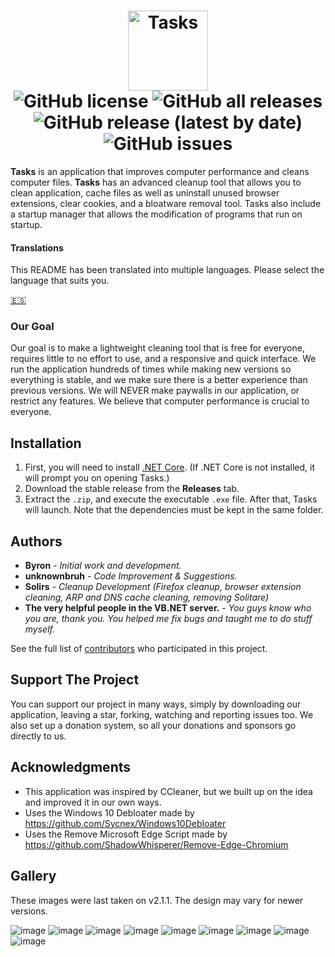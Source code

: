 <h1 align="center">
  <img src="https://user-images.githubusercontent.com/53088136/136106972-30a9cca8-7a32-479a-9368-74ffe2d60a43.png" alt="Tasks" height="128" /><br>
  <img alt="GitHub license" src="https://img.shields.io/github/license/litetools/tasks?style=flat-square"> <img alt="GitHub all releases" src="https://img.shields.io/github/downloads/LiteTools/Tasks/total?style=flat-square"> <img alt="GitHub release (latest by date)" src="https://img.shields.io/github/v/release/LiteTools/Tasks?style=flat-square"> <img alt="GitHub issues" src="https://img.shields.io/github/issues/LiteTools/Tasks?style=flat-square">
</h1>

**Tasks** is an application that improves computer performance and cleans computer files. **Tasks** has an advanced cleanup tool that allows you to clean application, cache files as well as uninstall unused browser extensions, clear cookies, and a bloatware removal tool. Tasks also include a startup manager that allows the modification of programs that run on startup.

#### Translations
This README has been translated into multiple languages. Please select the language that suits you.

[🇪🇸](https://github.com/LiteTools/Tasks/blob/master/docs/Translated%20READMEs/README-ES.MD)


### Our Goal

Our goal is to make a lightweight cleaning tool that is free for everyone, requires little to no effort to use, and a responsive and quick interface. We run the application hundreds of times while making new versions so everything is stable, and we make sure there is a better experience than previous versions. We will NEVER make paywalls in our application, or restrict any features. We believe that computer performance is crucial to everyone.

## Installation
1. First, you will need to install [.NET Core](https://dotnet.microsoft.com/download). (If .NET Core is not installed, it will prompt you on opening Tasks.)
2. Download the stable release from the **Releases** tab.
3. Extract the `.zip`, and execute the executable `.exe` file. After that, Tasks will launch.
Note that the dependencies must be kept in the same folder.

## Authors
* **Byron** - *Initial work and development.*
* **unknownbruh** - *Code Improvement & Suggestions.*
* **Solirs** - *Cleanup Development (Firefox cleanup, browser extension cleaning, ARP and DNS cache cleaning, removing Solitare)*
* **The very helpful people in the VB.NET server.** - *You guys know who you are, thank you. You helped me fix bugs and taught me to do stuff myself.*

See the full list of [contributors](https://github.com/LiteTools/Tasks/contributors) who participated in this project.

## Support The Project
You can support our project in many ways, simply by downloading our application, leaving a star, forking, watching and reporting issues too. We also set up a donation system, so all your donations and sponsors go directly to us.

## Acknowledgments
* This application was inspired by CCleaner, but we built up on the idea and improved it in our own ways.
* Uses the Windows 10 Debloater made by https://github.com/Sycnex/Windows10Debloater
* Uses the Remove Microsoft Edge Script made by https://github.com/ShadowWhisperer/Remove-Edge-Chromium


## Gallery
These images were last taken on v2.1.1. The design may vary for newer versions.

![image](https://user-images.githubusercontent.com/53088136/138777568-108d56b8-5f93-4a19-8055-52816defe49b.png)
![image](https://user-images.githubusercontent.com/53088136/138777602-c4a7cc43-4892-4711-9811-fafdb4948208.png)
![image](https://user-images.githubusercontent.com/53088136/138777626-fe92818e-dc16-45c2-8734-bedd7746178c.png)
![image](https://user-images.githubusercontent.com/53088136/138777656-ec60c2ed-fc2c-4ce0-8ea2-4c6a7fe6a19f.png)
![image](https://user-images.githubusercontent.com/53088136/138777673-6a2b2ba3-7a77-4413-92c4-5313da218880.png)
![image](https://user-images.githubusercontent.com/53088136/138777693-cedc569e-abbc-4df6-b669-0c6695eff6d7.png)
![image](https://user-images.githubusercontent.com/53088136/138777780-9e1d4222-be12-4015-8bae-fa2f9e495b54.png)
![image](https://user-images.githubusercontent.com/53088136/138777811-442fe635-465f-4eff-8525-da301cf1731c.png)
![image](https://user-images.githubusercontent.com/53088136/138777830-c2c6b688-9254-4fe1-85d6-cb5ec7a90d57.png)


